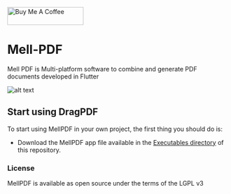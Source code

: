 <a href="https://www.buymeacoffee.com/vicajilau" target="_blank"><img src="https://cdn.buymeacoffee.com/buttons/default-orange.png" alt="Buy Me A Coffee" height="41" width="174"></a>

# Mell-PDF

Mell PDF is Multi-platform software to combine and generate PDF documents developed in Flutter

![alt text](https://github.com/vicajilau/Drag-PDF/blob/master/Drag%20PDF/src/images/example-image.png?raw=true)



## Start using DragPDF
To start using MellPDF in your own project, the first thing you should do is:
* Download the MellPDF app file available in the [Executables directory](https://github.com/vicajilau/Drag-PDF/tree/master/Executables) of this repository.

### License

MellPDF is available as open source under the terms of the LGPL v3

